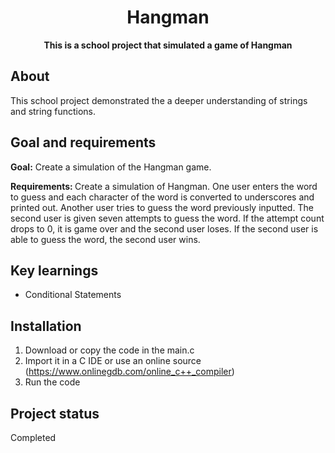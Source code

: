 <h1 align="center">Hangman</h1>
<p align="center"><strong>This is a school project that simulated a game of Hangman</strong>
</p>
<h2>About</h2>
    This school project demonstrated the a deeper understanding of strings and string functions.

<h2>Goal and requirements</h2>

<strong>Goal:</strong> Create a simulation of the Hangman game.

<strong>Requirements: </strong>
Create a simulation of Hangman.  One user enters the word to guess and each character of the word is converted to underscores and printed out.  Another user tries to guess the word previously inputted.  The second user is given seven attempts to guess the word.  If the attempt count drops to 0, it is game over and the second user loses.  If the second user is able to guess the word, the second user wins.

<h2>Key learnings</h2>

- Conditional Statements

<h2>Installation</h2>

1. Download or copy the code in the main.c
2. Import it in a C IDE or use an online source (https://www.onlinegdb.com/online_c++_compiler)
3. Run the code

<h2>Project status</h2>
Completed

